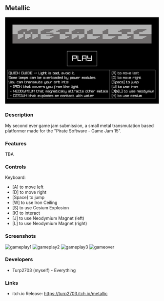 ## Metallic

![Metallic](screenshots/mainmenu.png "METALLIC")

### Description

My second ever game jam submission, a small metal transmutation based platformer made for the "Pirate Software - Game Jam 15".

### Features

TBA

### Controls

Keyboard:
 - \[A\] to move left
 - \[D\] to move right
 - \[Space\] to jump
 - \[W\] to use Iron Ceiling
 - \[S\] to use Cesium Explosion
 - \[K\] to interact
 - \[J\] to use Neodymium Magnet (left)
 - \[L\] to use Neodymium Magnet (right)

### Screenshots

![gameplay1](screenshots/gameplay1.png)
![gameplay2](screenshots/gameplay2.png)
![gameplay3](screenshots/gameplay3.png)
![gameover](screenshots/gameover.png)

### Developers

 - Turp2703 (myself) - Everything
 
### Links

 - itch.io Release: https://turp2703.itch.io/metallic